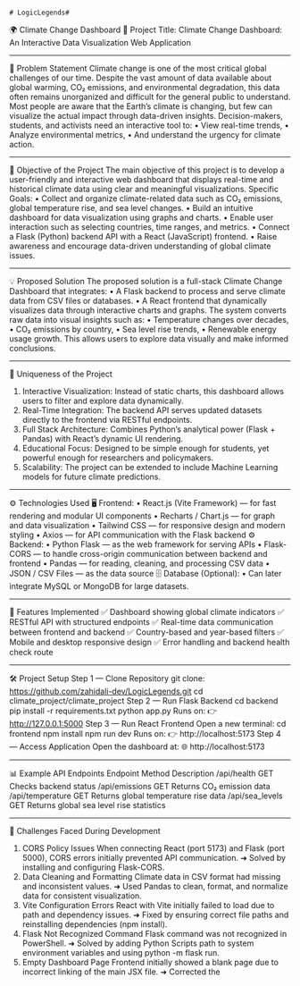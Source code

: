                                                                            # LogicLegends#
🌍 Climate Change Dashboard
📌 Project Title:
Climate Change Dashboard: An Interactive Data Visualization Web Application
________________________________________
🧩 Problem Statement
Climate change is one of the most critical global challenges of our time.
Despite the vast amount of data available about global warming, CO₂ emissions, and environmental degradation, this data often remains unorganized and difficult for the general public to understand.
Most people are aware that the Earth’s climate is changing, but few can visualize the actual impact through data-driven insights.
Decision-makers, students, and activists need an interactive tool to:
•	View real-time trends,
•	Analyze environmental metrics,
•	And understand the urgency for climate action.
________________________________________
🎯 Objective of the Project
The main objective of this project is to develop a user-friendly and interactive web dashboard that displays real-time and historical climate data using clear and meaningful visualizations.
Specific Goals:
•	Collect and organize climate-related data such as CO₂ emissions, global temperature rise, and sea level changes.
•	Build an intuitive dashboard for data visualization using graphs and charts.
•	Enable user interaction such as selecting countries, time ranges, and metrics.
•	Connect a Flask (Python) backend API with a React (JavaScript) frontend.
•	Raise awareness and encourage data-driven understanding of global climate issues.
________________________________________
💡 Proposed Solution
The proposed solution is a full-stack Climate Change Dashboard that integrates:
•	A Flask backend to process and serve climate data from CSV files or databases.
•	A React frontend that dynamically visualizes data through interactive charts and graphs.
The system converts raw data into visual insights such as:
•	Temperature changes over decades,
•	CO₂ emissions by country,
•	Sea level rise trends,
•	Renewable energy usage growth.
This allows users to explore data visually and make informed conclusions.
________________________________________
🌟 Uniqueness of the Project
1.	Interactive Visualization:
Instead of static charts, this dashboard allows users to filter and explore data dynamically.
2.	Real-Time Integration:
The backend API serves updated datasets directly to the frontend via RESTful endpoints.
3.	Full Stack Architecture:
Combines Python’s analytical power (Flask + Pandas) with React’s dynamic UI rendering.
4.	Educational Focus:
Designed to be simple enough for students, yet powerful enough for researchers and policymakers.
5.	Scalability:
The project can be extended to include Machine Learning models for future climate predictions.
________________________________________
⚙️ Technologies Used
🖥️ Frontend:
•	React.js (Vite Framework) — for fast rendering and modular UI components
•	Recharts / Chart.js — for graph and data visualization
•	Tailwind CSS — for responsive design and modern styling
•	Axios — for API communication with the Flask backend
⚙️ Backend:
•	Python Flask — as the web framework for serving APIs
•	Flask-CORS — to handle cross-origin communication between backend and frontend
•	Pandas — for reading, cleaning, and processing CSV data
•	JSON / CSV Files — as the data source
🗄️ Database (Optional):
•	Can later integrate MySQL or MongoDB for large datasets.
________________________________________
🧠 Features Implemented
✅ Dashboard showing global climate indicators
✅ RESTful API with structured endpoints
✅ Real-time data communication between frontend and backend
✅ Country-based and year-based filters
✅ Mobile and desktop responsive design
✅ Error handling and backend health check route
________________________________________
🛠️ Project Setup
Step 1 — Clone Repository
git clone:  https://github.com/zahidali-dev/LogicLegends.git
cd climate_project/climate_project
Step 2 — Run Flask Backend
cd backend
pip install -r requirements.txt
python app.py
Runs on:
👉 http://127.0.0.1:5000
Step 3 — Run React Frontend
Open a new terminal:
cd frontend
npm install
npm run dev
Runs on:
👉 http://localhost:5173
Step 4 — Access Application
Open the dashboard at:
🌐 http://localhost:5173
________________________________________
📊 Example API Endpoints
Endpoint	Method	Description
/api/health	GET	Checks backend status
/api/emissions	GET	Returns CO₂ emission data
/api/temperature	GET	Returns global temperature rise data
/api/sea_levels	GET	Returns global sea level rise statistics
________________________________________
🚧 Challenges Faced During Development
1.	CORS Policy Issues
When connecting React (port 5173) and Flask (port 5000), CORS errors initially prevented API communication.
➜ Solved by installing and configuring Flask-CORS.
2.	Data Cleaning and Formatting
Climate data in CSV format had missing and inconsistent values.
➜ Used Pandas to clean, format, and normalize data for consistent visualization.
3.	Vite Configuration Errors
React with Vite initially failed to load due to path and dependency issues.
➜ Fixed by ensuring correct file paths and reinstalling dependencies (npm install).
4.	Flask Not Recognized Command
Flask command was not recognized in PowerShell.
➜ Solved by adding Python Scripts path to system environment variables and using python -m flask run.
5.	Empty Dashboard Page
Frontend initially showed a blank page due to incorrect linking of the main JSX file.
➜ Corrected the <script> path in index.html and confirmed React build.
________________________________________
📈 Expected Outcomes
•	A fully working Climate Dashboard displaying interactive global statistics.
•	Increased awareness of climate issues through visualized data.
•	Potential integration with predictive ML models for future forecasting.
________________________________________
🔮 Future Improvements
•	Integrate machine learning to predict future climate trends.
•	Add a database for storing large datasets dynamically.
•	Include user authentication for saving personal dashboards.
•	Deploy the application on AWS / Render / Vercel.
________________________________________
👩💻 Developer Information
Developed by or Team Lead: Naaz Ahmed
🎓 Software Engineering Student
📧 Email: naazbaloch957957@gmail.com
📞 Contact: 03093449136
Member 1: Hasnain Ahmed
Member 2: Zahid Ali
________________________________________
📜 License
This project is licensed under the MIT License.
You are free to use, modify, and distribute with proper credit.
________________________________________
🌿 Conclusion
The Climate Change Dashboard project demonstrates how technology can transform raw climate data into meaningful and actionable visualizations.
Through interactive charts and real-time integration, the platform empowers individuals and researchers to understand environmental changes and take informed action against climate change.

